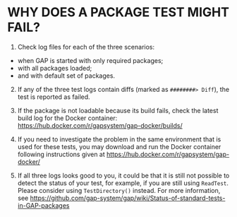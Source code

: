 # WHY DOES A PACKAGE TEST MIGHT FAIL?

1. Check log files for each of the three scenarios:
- when GAP is started with only required packages; 
- with all packages loaded; 
- and with default set of packages. 

2. If any of the three test logs contain diffs (marked as
`########> Diff`), the test is reported as failed.

3. If the package is not loadable because its build fails, 
check the latest build log for the Docker container: 
https://hub.docker.com/r/gapsystem/gap-docker/builds/

4. If you need to investigate the problem in the same 
environment that is used for these tests, you may download 
and run the Docker container following instructions given at
https://hub.docker.com/r/gapsystem/gap-docker/

5. If all three logs looks good to you, it could be that it 
is still not possible to detect the status of your test, for
example, if you are still using `ReadTest`. Please consider
using `TestDirectory()` instead. For more information, see
https://github.com/gap-system/gap/wiki/Status-of-standard-tests-in-GAP-packages

